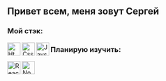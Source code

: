 ## **Привет всем, меня зовут Сергей**

### Мой стэк: 
<img align="left" alt='Html' width="30px" height="30px"  src="https://upload.wikimedia.org/wikipedia/commons/thumb/6/61/HTML5_logo_and_wordmark.svg/1200px-HTML5_logo_and_wordmark.svg.png"/>
<img align="left" alt='Css' width="30px"  height="30px" src="https://upload.wikimedia.org/wikipedia/commons/thumb/d/d5/CSS3_logo_and_wordmark.svg/1200px-CSS3_logo_and_wordmark.svg.png"/>
<img align="left" alt="JavsScript" width="30px" height="30px" src="https://upload.wikimedia.org/wikipedia/commons/thumb/9/99/Unofficial_JavaScript_logo_2.svg/1200px-Unofficial_JavaScript_logo_2.svg.png" />

### Планирую изучить: 
<img align="left" alt='React' width="30px" height="30px" src="https://iconape.com/wp-content/files/zk/93042/svg/react.svg"/>
<img align="left" alt='NodeJs' width="30px" height="30px" src="https://catethysis.ru/wp-content/uploads/2013/09/nodejslogo.png"/>